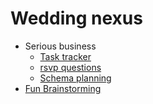 # Wedding nexus

- Serious business
  - [Task tracker](0bb011ad-48d9-4435-885d-80b17c706f94.md)
  - [rsvp questions](20d7e418-1574-4a2c-a79a-43accf37d260.md)
  - [Schema planning](8d57d766-eab2-4b1e-af66-14f8d295516a.md)
- [Fun Brainstorming](9f59035c-ecf8-4377-8243-628d212f97a3.md)
